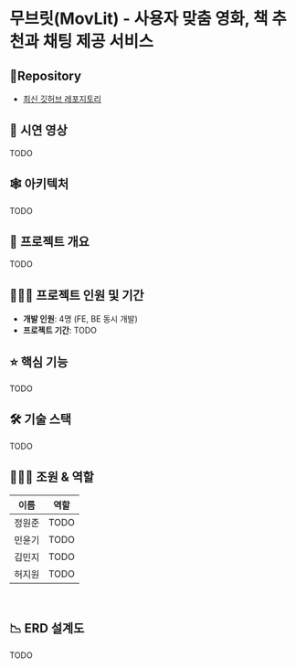 # 무브릿(MovLit) - 사용자 맞춤 영화, 책 추천과 채팅 제공 서비스

## 📍Repository

- [최신 깃허브 레포지토리](https://github.com/venus-lion/movlit-plus)

## 🎥 시연 영상

TODO

## 🕸️ 아키텍처

TODO

## 📄 프로젝트 개요

TODO

## 🧑🏻‍💻 프로젝트 인원 및 기간

- **개발 인원**: 4명 (FE, BE 동시 개발)
- **프로젝트 기간**: TODO

## ⭐️ 핵심 기능

TODO

## 🛠️ 기술 스택

TODO

## 🧑‍🤝‍🧑 조원 & 역할

| 이름  | 역할                              |
|-----|---------------------------------|
| 정원준 | TODO |
| 민윤기 | TODO |
| 김민지 | TODO |
| 허지원 | TODO |

<br>

## 📉 ERD 설계도

TODO
